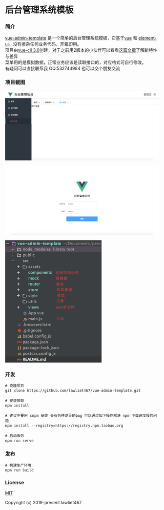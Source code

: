 # 后台管理系统模板

### 简介
[vue-admin-template](https://github.com/lawliet467/vue-admin-template) 是一个简单的后台管理系统模板，它基于[vue](https://cn.vuejs.org/) 和 [element-ui](http://element-cn.eleme.io/#/zh-CN)。没有掺杂任何业务代码，开箱即用。  
项目由[vue-cli 3.0](https://cli.vuejs.org/zh/)创建，对于之前用2版本的小伙伴可以看看[这篇文章](https://www.jianshu.com/p/25987d0d4c4e)了解新特性与差异  
菜单用的是模拟数据，正常业务应该是读取接口的，对应格式可自行修改。  
有疑问可以直接联系我 QQ:532744984 也可以交个朋友交流
### 项目截图
![主界面](./jietu/vue1.jpg "主界面")

![登录界面](./jietu/vue2.jpg "登录界面")

![项目结构](./jietu/vue3.png "项目结构")


### 开发

```
# 克隆项目
git clone https://github.com/lawliet467/vue-admin-template.git

# 安装依赖
npm install

# 建议不要用 cnpm 安装 会有各种诡异的bug 可以通过如下操作解决 npm 下载速度慢的问题
npm install --registry=https://registry.npm.taobao.org

# 启动服务
npm run serve
```

### 发布

```
# 构建生产环境
npm run build
```

### License
[MIT](https://github.com/lawliet467/vue-admin-template/License)  

Copyright (c) 2019-present lawliet467
